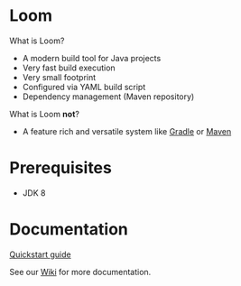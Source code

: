 # Loom

What is Loom?

- A modern build tool for Java projects
- Very fast build execution
- Very small footprint
- Configured via YAML build script
- Dependency management (Maven repository)

What is Loom **not**?

- A feature rich and versatile system like [Gradle](https://gradle.org) or [Maven](http://maven.apache.org)

# Prerequisites

- JDK 8


# Documentation

[Quickstart guide](https://github.com/osiegmar/loom/wiki/Quickstart)

See our [Wiki](https://github.com/osiegmar/loom/wiki) for more documentation.
